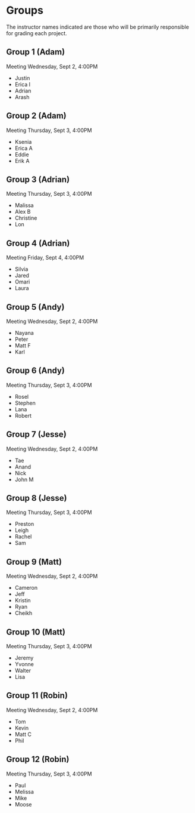 # Groups

The instructor names indicated are those who will be primarily responsible for grading each project.

## Group 1 (Adam)
Meeting Wednesday, Sept 2, 4:00PM

- Justin
- Erica I
- Adrian
- Arash

## Group 2 (Adam)
Meeting Thursday, Sept 3, 4:00PM

- Ksenia
- Erica A
- Eddie
- Erik A

## Group 3 (Adrian)
Meeting Thursday, Sept 3, 4:00PM

- Malissa
- Alex B
- Christine
- Lon

## Group 4 (Adrian)
Meeting Friday, Sept 4, 4:00PM

- Silvia
- Jared
- Omari
- Laura

## Group 5 (Andy)
Meeting Wednesday, Sept 2, 4:00PM

- Nayana
- Peter
- Matt F
- Karl

## Group 6 (Andy)
Meeting Thursday, Sept 3, 4:00PM

- Rosel
- Stephen
- Lana
- Robert

## Group 7 (Jesse)
Meeting Wednesday, Sept 2, 4:00PM

- Tae
- Anand
- Nick
- John M

## Group 8 (Jesse)
Meeting Thursday, Sept 3, 4:00PM

- Preston
- Leigh
- Rachel
- Sam

## Group 9 (Matt)
Meeting Wednesday, Sept 2, 4:00PM

- Cameron
- Jeff
- Kristin
- Ryan
- Cheikh

## Group 10 (Matt)
Meeting Thursday, Sept 3, 4:00PM

- Jeremy
- Yvonne
- Walter
- Lisa

## Group 11 (Robin)
Meeting Wednesday, Sept 2, 4:00PM

- Tom
- Kevin
- Matt C
- Phil

## Group 12 (Robin)
Meeting Thursday, Sept 3, 4:00PM

- Paul
- Melissa
- Mike
- Moose
